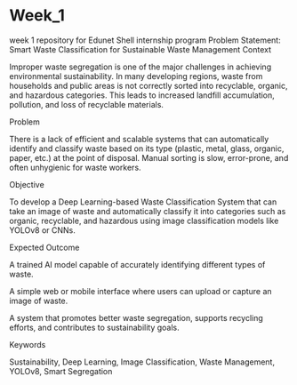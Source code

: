 # Week_1
week 1 repository for Edunet Shell internship program
Problem Statement: Smart Waste Classification for Sustainable Waste Management
Context

Improper waste segregation is one of the major challenges in achieving environmental sustainability. In many developing regions, waste from households and public areas is not correctly sorted into recyclable, organic, and hazardous categories. This leads to increased landfill accumulation, pollution, and loss of recyclable materials.

Problem

There is a lack of efficient and scalable systems that can automatically identify and classify waste based on its type (plastic, metal, glass, organic, paper, etc.) at the point of disposal. Manual sorting is slow, error-prone, and often unhygienic for waste workers.

Objective

To develop a Deep Learning-based Waste Classification System that can take an image of waste and automatically classify it into categories such as organic, recyclable, and hazardous using image classification models like YOLOv8 or CNNs.

Expected Outcome

A trained AI model capable of accurately identifying different types of waste.

A simple web or mobile interface where users can upload or capture an image of waste.

A system that promotes better waste segregation, supports recycling efforts, and contributes to sustainability goals.

Keywords

Sustainability, Deep Learning, Image Classification, Waste Management, YOLOv8, Smart Segregation
